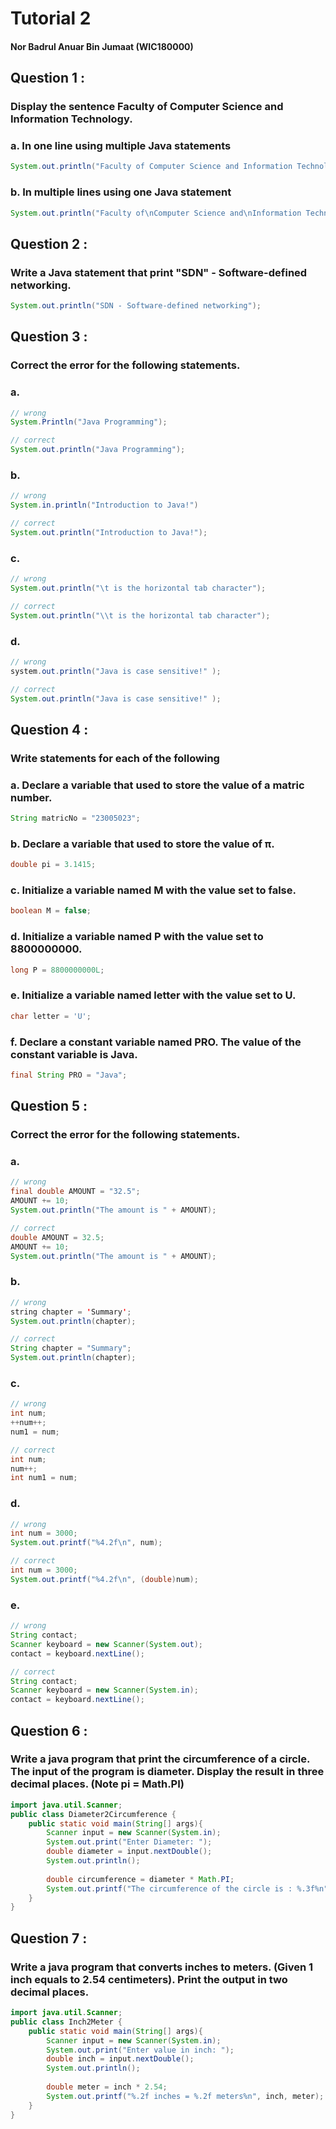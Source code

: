 
# Tutorial 2

#### Nor Badrul Anuar Bin Jumaat (WIC180000)

## Question 1 :

### Display the sentence Faculty of Computer Science and Information Technology.

### a. In one line using multiple Java statements
```java
System.out.println("Faculty of Computer Science and Information Technology.");
```

### b. In multiple lines using one Java statement
```java
System.out.println("Faculty of\nComputer Science and\nInformation Technology.");
```


## Question 2 :

### Write a Java statement that print "SDN" - Software-defined networking.

```java
System.out.println("SDN - Software-defined networking");
```


## Question 3 :

### Correct the error for the following statements.

### a. 
```java
// wrong
System.Println("Java Programming");

// correct
System.out.println("Java Programming");
```

### b.
```java
// wrong
System.in.println("Introduction to Java!")

// correct
System.out.println("Introduction to Java!");
```

### c.
```java
// wrong
System.out.println("\t is the horizontal tab character");

// correct
System.out.println("\\t is the horizontal tab character");
```

### d.
```java
// wrong
system.out.println("Java is case sensitive!" );

// correct
System.out.println("Java is case sensitive!" );
```


## Question 4 :

### Write statements for each of the following

### a. Declare a variable that used to store the value of a matric number.
```java
String matricNo = "23005023";
```

### b. Declare a variable that used to store the value of π. 
```java
double pi = 3.1415;
```

### c. Initialize a variable named M with the value set to false.
```java
boolean M = false;
```

### d. Initialize a variable named P with the value set to 8800000000.
```java
long P = 8800000000L;
```

### e. Initialize a variable named letter with the value set to U.
```java
char letter = 'U';
```

### f. Declare a constant variable named PRO. The value of the constant variable is Java. 
```java
final String PRO = "Java";
```


## Question 5 :

### Correct the error for the following statements.

### a. 
```java
// wrong
final double AMOUNT = "32.5";
AMOUNT += 10;
System.out.println("The amount is " + AMOUNT);

// correct
double AMOUNT = 32.5;
AMOUNT += 10;
System.out.println("The amount is " + AMOUNT);
```

### b.
```java
// wrong
string chapter = 'Summary';
System.out.println(chapter);

// correct
String chapter = "Summary";
System.out.println(chapter);
```

### c.
```java
// wrong
int num;
++num++;
num1 = num;

// correct
int num;
num++;
int num1 = num;
```

### d.
```java
// wrong
int num = 3000;
System.out.printf("%4.2f\n", num);

// correct
int num = 3000;
System.out.printf("%4.2f\n", (double)num);
```

### e.
```java
// wrong
String contact;
Scanner keyboard = new Scanner(System.out);
contact = keyboard.nextLine();

// correct
String contact;
Scanner keyboard = new Scanner(System.in);
contact = keyboard.nextLine();
```


## Question 6 :

### Write a java program that print the circumference of a circle. The input of the program is diameter. Display the result in three decimal places. (Note pi = Math.PI)


```java
import java.util.Scanner;
public class Diameter2Circumference {
    public static void main(String[] args){
        Scanner input = new Scanner(System.in);
        System.out.print("Enter Diameter: ");
        double diameter = input.nextDouble();
        System.out.println();
        
        double circumference = diameter * Math.PI;
        System.out.printf("The circumference of the circle is : %.3f%n", circumference);
    }
}
```


## Question 7 :

### Write a java program that converts inches to meters. (Given 1 inch equals to 2.54 centimeters). Print the output in two decimal places.


```java
import java.util.Scanner;
public class Inch2Meter {
    public static void main(String[] args){
        Scanner input = new Scanner(System.in);
        System.out.print("Enter value in inch: ");
        double inch = input.nextDouble();
        System.out.println();
        
        double meter = inch * 2.54;
        System.out.printf("%.2f inches = %.2f meters%n", inch, meter);
    }
}
```

